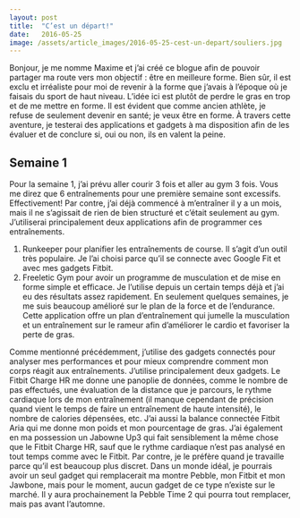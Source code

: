 ```yaml
---
layout: post
title:  "C’est un départ!"
date:   2016-05-25
image: /assets/article_images/2016-05-25-cest-un-depart/souliers.jpg
---
```

Bonjour, je me nomme Maxime et j’ai créé ce blogue afin de pouvoir partager ma route vers mon objectif : être en meilleure forme. Bien sûr, il est exclu et irréaliste pour moi de revenir à la forme que j’avais à l’époque où je faisais du sport de haut niveau. L’idée ici est plutôt de perdre le gras en trop et de me mettre en forme. Il est évident que comme ancien athlète, je refuse de seulement devenir en santé; je veux être en forme. À travers cette aventure, je testerai des applications et gadgets à ma disposition afin de les évaluer et de conclure si, oui ou non, ils en valent la peine.

## Semaine 1

Pour la semaine 1, j’ai prévu aller courir 3 fois et aller au gym 3 fois. Vous me direz que 6 entraînements pour une première semaine sont excessifs. Effectivement! Par contre, j’ai déjà commencé à m’entraîner il y a un mois, mais il ne s’agissait de rien de bien structuré et c’était seulement au gym. J’utiliserai principalement deux applications afin de programmer ces entraînements.

1.	Runkeeper pour planifier les entraînements de course. Il s’agit d’un outil très populaire. Je l’ai choisi parce qu’il se connecte avec Google Fit et avec mes gadgets Fitbit.
2.	Freeletic Gym pour avoir un programme de musculation et de mise en forme simple et efficace. Je l’utilise depuis un certain temps déjà et j’ai eu des résultats assez rapidement. En seulement quelques semaines, je me suis beaucoup amélioré sur le plan de la force et de l’endurance. Cette application offre un plan d’entraînement qui jumelle la musculation et un entraînement sur le rameur afin d’améliorer le cardio et favoriser la perte de gras.

Comme mentionné précédemment, j’utilise des gadgets connectés pour analyser mes performances et pour mieux comprendre comment mon corps réagit aux entraînements. J’utilise principalement deux gadgets. Le Fitbit Charge HR me donne une panoplie de données, comme le nombre de pas effectués, une évaluation de la distance que je parcours, le rythme cardiaque lors de mon entraînement (il manque cependant de précision quand vient le temps de faire un entraînement de haute intensité), le nombre de calories dépensées, etc. J’ai aussi la balance connectée Fitbit Aria qui me donne mon poids et mon pourcentage de gras. J’ai également en ma possession un Jabowne Up3 qui fait sensiblement la même chose que le Fitbit Charge HR, sauf que le rythme cardiaque n’est pas analysé en tout temps comme avec le Fitbit. Par contre, je le préfère quand je travaille parce qu’il est beaucoup plus discret. Dans un monde idéal, je pourrais avoir un seul gadget qui remplacerait ma montre Pebble, mon Fitbit et mon Jawbone, mais pour le moment, aucun gadget de ce type n’existe sur le marché. Il y aura prochainement la Pebble Time 2 qui pourra tout remplacer, mais pas avant l’automne.
